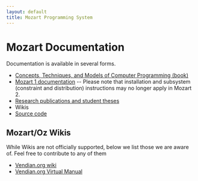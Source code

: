 ```yaml
---
layout: default
title: Mozart Programming System
---
```


# Mozart Documentation

Documentation is available in several forms.

* [Concepts, Techniques, and Models of Computer Programming (book)](http://www.info.ucl.ac.be/~pvr/book.html)
* [Mozart 1 documentation](./doc-1.4.0/) -- Please note that installation and subsystem (constraint and distribution) instructions may no longer apply in Mozart 2.
* [Research publications and student theses](/papers/)
* Wikis
* [Source code](https://github.com/mozart/mozart2)

## Mozart/Oz Wikis

While Wikis are not officially supported, below we list those we are aware of.
Feel free to contribute to any of them

- [Vendian.org wiki](http://www.vendian.org/oz/wiki/)
- [Vendian.org Virtual Manual](http://www.vendian.org/oz/wiki/index.cgi?VirtualManual)
